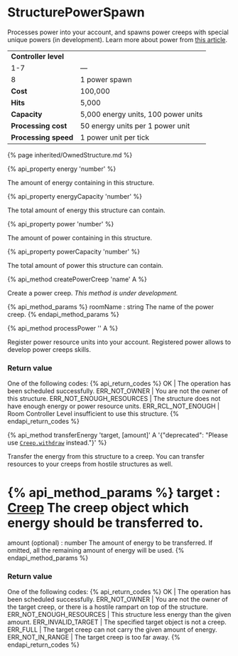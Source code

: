 # StructurePowerSpawn

<img src="img/powerSpawn.png" alt="" align="right" />

Processes power into your account, and spawns power creeps with special unique powers (in development).
Learn more about power from [this article](/power.html).

<table class="table gameplay-info">
    <tbody>
    <tr>
        <td colspan="2"><strong>Controller level</strong></td>
    </tr>
    <tr>
        <td>1-7</td>
        <td>—</td>
    </tr>
    <tr>
        <td>8</td>
        <td>1 power spawn</td>
    </tr>
    <tr>
        <td><strong>Cost</strong></td>
        <td>100,000</td>
    </tr>
    <tr>
        <td><strong>Hits</strong></td>
        <td>5,000</td>
    </tr>
    <tr>
        <td><strong>Capacity</strong></td>
        <td>5,000 energy units, 100 power units</td>
    </tr>
    <tr>
        <td><strong>Processing cost</strong></td>
        <td>50 energy units per 1 power unit</td>
    </tr>
    <tr>
        <td><strong>Processing speed</strong></td>
        <td>1 power unit per tick</td>
    </tr>
    </tbody>
</table>

{% page inherited/OwnedStructure.md %}


{% api_property energy 'number' %}



The amount of energy containing in this structure.



{% api_property energyCapacity 'number' %}



The total amount of energy this structure can contain.



{% api_property power 'number' %}



The amount of power containing in this structure.



{% api_property powerCapacity 'number' %}



The total amount of power this structure can contain.



{% api_method createPowerCreep 'name' A %}



Create a power creep. <em>This method is under development.</em>

{% api_method_params %}
roomName : string
The name of the power creep.
{% endapi_method_params %}




{% api_method processPower '' A %}



Register power resource units into your account. Registered power allows to develop power creeps skills. 



### Return value

One of the following codes:
{% api_return_codes %}
OK | The operation has been scheduled successfully.
ERR_NOT_OWNER | You are not the owner of this structure.
ERR_NOT_ENOUGH_RESOURCES | The structure does not have enough energy or power resource units.
ERR_RCL_NOT_ENOUGH | Room Controller Level insufficient to use this structure.
{% endapi_return_codes %}



{% api_method transferEnergy 'target, [amount]' A '{"deprecated": "Please use [`Creep.withdraw`](#Creep.withdraw) instead."}' %}



Transfer the energy from this structure to a creep. You can transfer resources to your creeps from hostile structures as well.

{% api_method_params %}
target : <a href="#Creep">Creep</a>
The creep object which energy should be transferred to.
===
amount (optional) : number
The amount of energy to be transferred. If omitted, all the remaining amount of energy will be used.
{% endapi_method_params %}


### Return value

One of the following codes:
{% api_return_codes %}
OK | The operation has been scheduled successfully.
ERR_NOT_OWNER | You are not the owner of the target creep, or there is a hostile rampart on top of the structure.
ERR_NOT_ENOUGH_RESOURCES | This structure less energy than the given amount.
ERR_INVALID_TARGET | The specified target object is not a creep.
ERR_FULL | The target creep can not carry the given amount of energy.
ERR_NOT_IN_RANGE | The target creep is too far away.
{% endapi_return_codes %}
